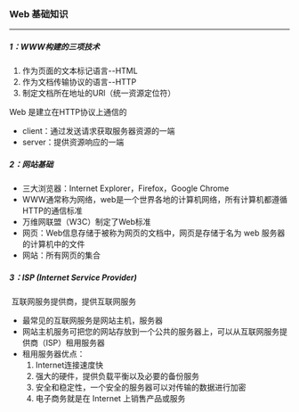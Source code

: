 ### Web 基础知识

------

##### 1：WWW构建的三项技术   

1. 作为页面的文本标记语言--HTML  
2. 作为文档传输协议的语言--HTTP 
3. 制定文档所在地址的URl（统一资源定位符）         

Web 是建立在HTTP协议上通信的    

- client：通过发送请求获取服务器资源的一端   
- server：提供资源响应的一端              

##### 2：网站基础

- 三大浏览器：Internet Explorer，Firefox，Google Chrome    	
- WWW通常称为网络，web是一个世界各地的计算机网络，所有计算机都遵循 HTTP的通信标准    	
- 万维网联盟（W3C）制定了Web标准
- 网页：Web信息存储于被称为网页的文档中，网页是存储于名为 web 服务器的计算机中的文件    	
- 网站：所有网页的集合         	   

##### 3：ISP (Internet Service Provider)

​	互联网服务提供商，提供互联网服务       

- 最常见的互联网服务是网站主机，服务器 
- 网站主机服务可把您的网站存放到一个公共的服务器上，可以从互联网服务提供商（ISP）租用服务器          
- 租用服务器优点：    	    
  1. Internet连接速度快
  2. 强大的硬件，提供负载平衡以及必要的备份服务
  3. 安全和稳定性，一个安全的服务器可以对传输的数据进行加密 
  4. 电子商务就是在 Internet 上销售产品或服务

